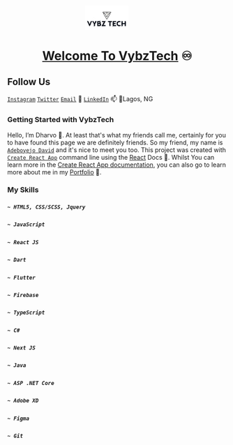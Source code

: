 <div align="center"> <img
  src="VYBZTECH%20MAIN.png"
  alt="VybzTech Logo Image"
  title="Betfuse Logo"
  style="display: inline-block; width: 100px;padding-right: 3rem;">
  <h1><a href='https://portfolio-page-7.web.app/' target="_blank">Welcome To VybzTech</a> ♾</h1>
</div>

## Follow Us
[`Instagram`](https://www.instagram.com/vybz.tech)
[`Twitter`](https://twitter.com/djay_vybz)
[`Email`](https://mailto.adedave77@gmail.com) 📧
[`LinkedIn`](https://ng.linkedin.com/in/VybzTech) 📫 
📍Lagos, NG

### Getting Started with VybzTech
Hello, I’m Dharvo 👋. At least that's what my friends call me, certainly for you to have found this page we are definitely friends. So my friend, my name is  [`Adeboyejo David`](https://www.facebook.com/david.adeyinka94) and it's nice to meet you too.
This project was created with [`Create React App`](https://github.com/facebook/create-react-app) command line using the [React](https://react.dev/) Docs 👀. Whilst You can learn more in the [Create React App documentation](https://facebook.github.io/create-react-app/docs/getting-started), you can also go to learn more about me in my [Portfolio](https://portfolio-page-7.web.app/) 💞️.

### My Skills
##### `~ HTML5, CSS/SCSS, Jquery`
##### `~ JavaScript`
##### `~ React JS`
##### `~ Dart`
##### `~ Flutter`
##### `~ Firebase`
##### `~ TypeScript`
##### `~ C#`
##### `~ Next JS`
##### `~ Java`
##### `~ ASP .NET Core`
##### `~ Adobe XD`
##### `~ Figma`
##### `~ Git`
